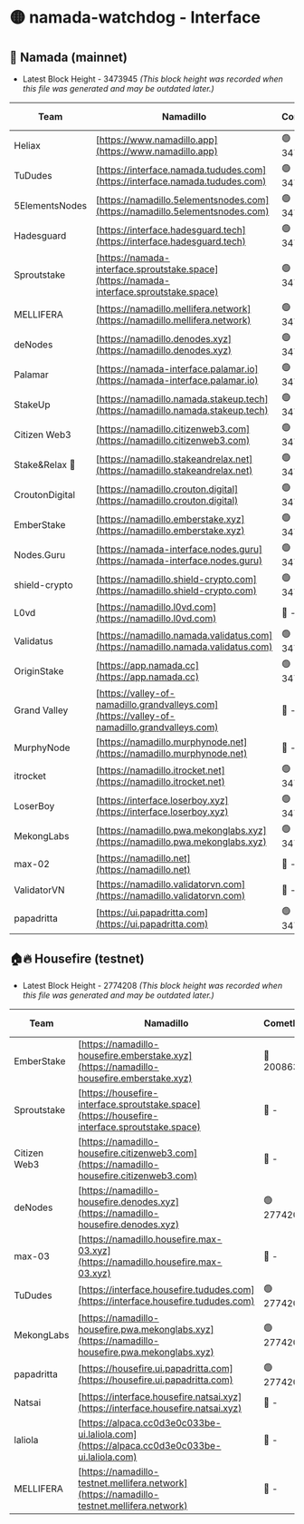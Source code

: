 # 🟡 namada-watchdog - Interface

## 🚀 Namada (mainnet)
- Latest Block Height - 3473945 *(This block height was recorded when this file was generated and may be outdated later.)*

| Team | Namadillo | CometBFT | Indexer | MASP Indexer |
|-|-|-|-|-|
| Heliax | [https://www.namadillo.app](https://www.namadillo.app) | 🟢 3473926 | 🟢 3473926 | 🟢 3473925 |
| TuDudes | [https://interface.namada.tududes.com](https://interface.namada.tududes.com) | 🟢 3473926 | 🟢 3473926 | 🟢 3473926 |
| 5ElementsNodes | [https://namadillo.5elementsnodes.com](https://namadillo.5elementsnodes.com) | 🟢 3473926 | 🟢 3473926 | 🟢 3473926 |
| Hadesguard | [https://interface.hadesguard.tech](https://interface.hadesguard.tech) | 🟢 3473927 | 🟢 3473927 | 🟢 3473926 |
| Sproutstake | [https://namada-interface.sproutstake.space](https://namada-interface.sproutstake.space) | 🟢 3473927 | 🟢 3473927 | 🟢 3473927 |
| MELLIFERA | [https://namadillo.mellifera.network](https://namadillo.mellifera.network) | 🟢 3473928 | 🟢 3473928 | 🟢 3473928 |
| deNodes | [https://namadillo.denodes.xyz](https://namadillo.denodes.xyz) | 🟢 3473928 | 🟢 3473928 | 🟢 3473928 |
| Palamar | [https://namada-interface.palamar.io](https://namada-interface.palamar.io) | 🟢 3473929 | 🟢 3473928 | 🟢 3473929 |
| StakeUp | [https://namadillo.namada.stakeup.tech](https://namadillo.namada.stakeup.tech) | 🟢 3473929 | 🟢 3473929 | 🟢 3473929 |
| Citizen Web3 | [https://namadillo.citizenweb3.com](https://namadillo.citizenweb3.com) | 🟢 3473930 | 🟢 3473929 | 🟢 3473929 |
| Stake&Relax 🦥 | [https://namadillo.stakeandrelax.net](https://namadillo.stakeandrelax.net) | 🟢 3473930 | 🟢 3473930 | 🟢 3473930 |
| CroutonDigital | [https://namadillo.crouton.digital](https://namadillo.crouton.digital) | 🟢 3473931 | 🟢 3473931 | 🟢 3473931 |
| EmberStake | [https://namadillo.emberstake.xyz](https://namadillo.emberstake.xyz) | 🟢 3473931 | 🟢 3473931 | 🟢 3473931 |
| Nodes.Guru | [https://namada-interface.nodes.guru](https://namada-interface.nodes.guru) | 🟢 3473932 | 🟢 3473931 | 🟢 3473931 |
| shield-crypto | [https://namadillo.shield-crypto.com](https://namadillo.shield-crypto.com) | 🟢 3473855 | 🟡 3473839 | 🟢 3473854 |
| L0vd | [https://namadillo.l0vd.com](https://namadillo.l0vd.com) | 🔴 - | 🔴 - | 🔴 - |
| Validatus | [https://namadillo.namada.validatus.com](https://namadillo.namada.validatus.com) | 🟢 3473935 | 🟢 3473935 | 🟢 3473935 |
| OriginStake | [https://app.namada.cc](https://app.namada.cc) | 🟢 3473935 | 🟢 3473935 | 🟢 3473935 |
| Grand Valley | [https://valley-of-namadillo.grandvalleys.com](https://valley-of-namadillo.grandvalleys.com) | 🔴 - | 🔴 - | 🔴 - |
| MurphyNode | [https://namadillo.murphynode.net](https://namadillo.murphynode.net) | 🔴 - | 🔴 - | 🔴 - |
| itrocket | [https://namadillo.itrocket.net](https://namadillo.itrocket.net) | 🟢 3473939 | 🟢 3473939 | 🟢 3473939 |
| LoserBoy | [https://interface.loserboy.xyz](https://interface.loserboy.xyz) | 🟢 3473940 | 🟢 3473940 | 🟢 3473940 |
| MekongLabs | [https://namadillo.pwa.mekonglabs.xyz](https://namadillo.pwa.mekonglabs.xyz) | 🟢 3473940 | 🟢 3473940 | 🟢 3473940 |
| max-02 | [https://namadillo.net](https://namadillo.net) | 🔴 - | 🔴 - | 🔴 - |
| ValidatorVN | [https://namadillo.validatorvn.com](https://namadillo.validatorvn.com) | 🔴 - | 🔴 - | 🔴 - |
| papadritta | [https://ui.papadritta.com](https://ui.papadritta.com) | 🟢 3473945 | 🟢 3473944 | 🔴 - |

## 🏠🔥 Housefire (testnet)
- Latest Block Height - 2774208 *(This block height was recorded when this file was generated and may be outdated later.)*

| Team | Namadillo | CometBFT | Indexer | MASP Indexer |
|-|-|-|-|-|
| EmberStake | [https://namadillo-housefire.emberstake.xyz](https://namadillo-housefire.emberstake.xyz) | 🔴 2008636 | 🔴 - | 🔴 - |
| Sproutstake | [https://housefire-interface.sproutstake.space](https://housefire-interface.sproutstake.space) | 🔴 - | 🔴 - | 🔴 - |
| Citizen Web3 | [https://namadillo-housefire.citizenweb3.com](https://namadillo-housefire.citizenweb3.com) | 🔴 - | 🔴 - | 🔴 - |
| deNodes | [https://namadillo-housefire.denodes.xyz](https://namadillo-housefire.denodes.xyz) | 🟢 2774200 | 🟢 2774200 | 🟢 2774200 |
| max-03 | [https://namadillo.housefire.max-03.xyz](https://namadillo.housefire.max-03.xyz) | 🔴 - | 🔴 - | 🔴 - |
| TuDudes | [https://interface.housefire.tududes.com](https://interface.housefire.tududes.com) | 🟢 2774208 | 🟢 2774208 | 🟢 2774208 |
| MekongLabs | [https://namadillo-housefire.pwa.mekonglabs.xyz](https://namadillo-housefire.pwa.mekonglabs.xyz) | 🟢 2774208 | 🟢 2774208 | 🟢 2774208 |
| papadritta | [https://housefire.ui.papadritta.com](https://housefire.ui.papadritta.com) | 🟢 2774208 | 🟢 2774208 | 🟢 2774208 |
| Natsai | [https://interface.housefire.natsai.xyz](https://interface.housefire.natsai.xyz) | 🔴 - | 🔴 2596741 | 🔴 2596741 |
| laliola | [https://alpaca.cc0d3e0c033be-ui.laliola.com](https://alpaca.cc0d3e0c033be-ui.laliola.com) | 🔴 - | 🔴 - | 🔴 - |
| MELLIFERA | [https://namadillo-testnet.mellifera.network](https://namadillo-testnet.mellifera.network) | 🔴 - | 🟢 2774211 | 🔴 2607259 |

